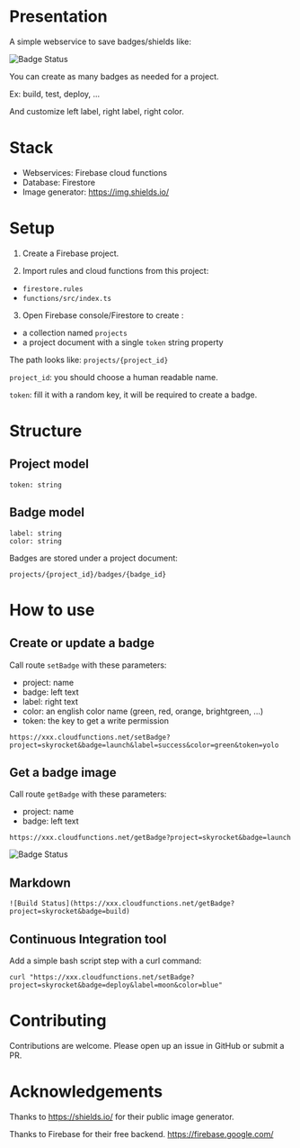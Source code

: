 # Presentation
A simple webservice to save badges/shields like:

![Badge Status](https://img.shields.io/badge/badge-status-brightGreen)

You can create as many badges as needed for a project.

Ex: build, test, deploy, ...

And customize left label, right label, right color.

# Stack
- Webservices: Firebase cloud functions
- Database: Firestore
- Image generator: https://img.shields.io/

# Setup
1) Create a Firebase project.

2) Import rules and cloud functions from this project:
- `firestore.rules`
- `functions/src/index.ts`

3) Open Firebase console/Firestore to create :
- a collection named `projects`
- a project document with a single `token` string property

The path looks like:
`projects/{project_id}`

`project_id`: you should choose a human readable name.

`token`: fill it with a random key, it will be required to create a badge.

# Structure
## Project model
```
token: string
```

## Badge model
```
label: string
color: string
```

Badges are stored under a project document:

`projects/{project_id}/badges/{badge_id}`

# How to use
## Create or update a badge

Call route `setBadge` with these parameters:
- project: name
- badge: left text
- label: right text
- color: an english color name (green, red, orange, brightgreen, ...)
- token: the key to get a write permission

```
https://xxx.cloudfunctions.net/setBadge?project=skyrocket&badge=launch&label=success&color=green&token=yolo
```

## Get a badge image
Call route `getBadge` with these parameters:
- project: name
- badge: left text

```
https://xxx.cloudfunctions.net/getBadge?project=skyrocket&badge=launch
```
![Badge Status](https://img.shields.io/badge/launch-success-green)

## Markdown
```
![Build Status](https://xxx.cloudfunctions.net/getBadge?project=skyrocket&badge=build)
```

## Continuous Integration tool
Add a simple bash script step with a curl command:
```
curl "https://xxx.cloudfunctions.net/setBadge?project=skyrocket&badge=deploy&label=moon&color=blue"
```

# Contributing
Contributions are welcome. Please open up an issue in GitHub or submit a PR.

# Acknowledgements
Thanks to https://shields.io/ for their public image generator.

Thanks to Firebase for their free backend.
https://firebase.google.com/
